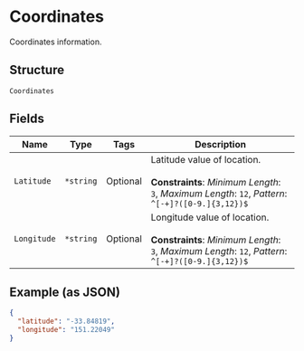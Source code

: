 
# Coordinates

Coordinates information.

## Structure

`Coordinates`

## Fields

| Name | Type | Tags | Description |
|  --- | --- | --- | --- |
| `Latitude` | `*string` | Optional | Latitude value of location.<br><br>**Constraints**: *Minimum Length*: `3`, *Maximum Length*: `12`, *Pattern*: `^[-+]?([0-9.]{3,12})$` |
| `Longitude` | `*string` | Optional | Longitude value of location.<br><br>**Constraints**: *Minimum Length*: `3`, *Maximum Length*: `12`, *Pattern*: `^[-+]?([0-9.]{3,12})$` |

## Example (as JSON)

```json
{
  "latitude": "-33.84819",
  "longitude": "151.22049"
}
```

